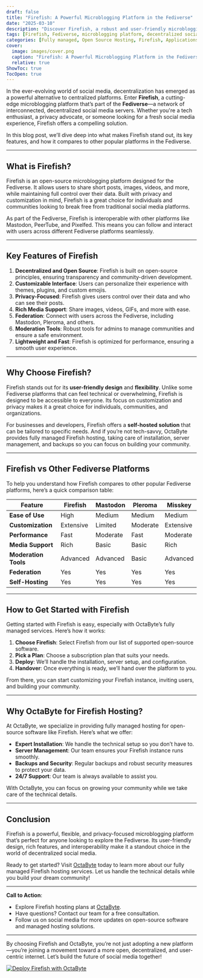 ```yaml
---
draft: false
title: "Firefish: A Powerful Microblogging Platform in the Fediverse"
date: "2025-03-10"
description: "Discover Firefish, a robust and user-friendly microblogging platform in the Fediverse. Learn how it compares to other platforms, its unique features, and why it’s a great choice for decentralized social networking."
tags: [Firefish, Fediverse, microblogging platform, decentralized social media, Firefish vs Mastodon, open source social networking, Firefish features, Firefish installation, managed Firefish hosting]
categories: [Fully managed, Open Source Hosting, Firefish, Applications, Cms]
cover:
  image: images/cover.png
  caption: "Firefish: A Powerful Microblogging Platform in the Fediverse"
  relative: true
ShowToc: true
TocOpen: true
---
```



In the ever-evolving world of social media, decentralization has emerged as a powerful alternative to centralized platforms. Enter **Firefish**, a cutting-edge microblogging platform that’s part of the **Fediverse**—a network of interconnected, decentralized social media servers. Whether you're a tech enthusiast, a privacy advocate, or someone looking for a fresh social media experience, Firefish offers a compelling solution.  

In this blog post, we’ll dive deep into what makes Firefish stand out, its key features, and how it compares to other popular platforms in the Fediverse.  

---

## What is Firefish?  

Firefish is an open-source microblogging platform designed for the Fediverse. It allows users to share short posts, images, videos, and more, while maintaining full control over their data. Built with privacy and customization in mind, Firefish is a great choice for individuals and communities looking to break free from traditional social media platforms.  

As part of the Fediverse, Firefish is interoperable with other platforms like Mastodon, PeerTube, and Pixelfed. This means you can follow and interact with users across different Fediverse platforms seamlessly.  

---

## Key Features of Firefish  

1. **Decentralized and Open Source**: Firefish is built on open-source principles, ensuring transparency and community-driven development.  
2. **Customizable Interface**: Users can personalize their experience with themes, plugins, and custom emojis.  
3. **Privacy-Focused**: Firefish gives users control over their data and who can see their posts.  
4. **Rich Media Support**: Share images, videos, GIFs, and more with ease.  
5. **Federation**: Connect with users across the Fediverse, including Mastodon, Pleroma, and others.  
6. **Moderation Tools**: Robust tools for admins to manage communities and ensure a safe environment.  
7. **Lightweight and Fast**: Firefish is optimized for performance, ensuring a smooth user experience.  

---

## Why Choose Firefish?  

Firefish stands out for its **user-friendly design** and **flexibility**. Unlike some Fediverse platforms that can feel technical or overwhelming, Firefish is designed to be accessible to everyone. Its focus on customization and privacy makes it a great choice for individuals, communities, and organizations.  

For businesses and developers, Firefish offers a **self-hosted solution** that can be tailored to specific needs. And if you’re not tech-savvy, OctaByte provides fully managed Firefish hosting, taking care of installation, server management, and backups so you can focus on building your community.  

---

## Firefish vs Other Fediverse Platforms  

To help you understand how Firefish compares to other popular Fediverse platforms, here’s a quick comparison table:  

| Feature                | Firefish          | Mastodon          | Pleroma           | Misskey           |
|------------------------|-------------------|-------------------|-------------------|-------------------|
| **Ease of Use**        | High              | Medium            | Medium            | Medium            |
| **Customization**      | Extensive         | Limited           | Moderate          | Extensive         |
| **Performance**        | Fast              | Moderate          | Fast              | Moderate          |
| **Media Support**      | Rich              | Basic             | Basic             | Rich              |
| **Moderation Tools**   | Advanced          | Advanced          | Basic             | Advanced          |
| **Federation**         | Yes               | Yes               | Yes               | Yes               |
| **Self-Hosting**       | Yes               | Yes               | Yes               | Yes               |

---

## How to Get Started with Firefish  

Getting started with Firefish is easy, especially with OctaByte’s fully managed services. Here’s how it works:  

1. **Choose Firefish**: Select Firefish from our list of supported open-source software.  
2. **Pick a Plan**: Choose a subscription plan that suits your needs.  
3. **Deploy**: We’ll handle the installation, server setup, and configuration.  
4. **Handover**: Once everything is ready, we’ll hand over the platform to you.  

From there, you can start customizing your Firefish instance, inviting users, and building your community.  

---

## Why OctaByte for Firefish Hosting?  

At OctaByte, we specialize in providing fully managed hosting for open-source software like Firefish. Here’s what we offer:  

- **Expert Installation**: We handle the technical setup so you don’t have to.  
- **Server Management**: Our team ensures your Firefish instance runs smoothly.  
- **Backups and Security**: Regular backups and robust security measures to protect your data.  
- **24/7 Support**: Our team is always available to assist you.  

With OctaByte, you can focus on growing your community while we take care of the technical details.  

---

## Conclusion  

Firefish is a powerful, flexible, and privacy-focused microblogging platform that’s perfect for anyone looking to explore the Fediverse. Its user-friendly design, rich features, and interoperability make it a standout choice in the world of decentralized social media.  

Ready to get started? Visit [OctaByte](https://octabyte.io) today to learn more about our fully managed Firefish hosting services. Let us handle the technical details while you build your dream community!  

--- 

**Call to Action**:  
- Explore Firefish hosting plans at [OctaByte](https://octabyte.io).  
- Have questions? Contact our team for a free consultation.  
- Follow us on social media for more updates on open-source software and managed hosting solutions.  

--- 

By choosing Firefish and OctaByte, you’re not just adopting a new platform—you’re joining a movement toward a more open, decentralized, and user-centric internet. Let’s build the future of social media together!

[![Deploy Firefish with OctaByte](/images/deploy-on-octabyte.png)](https://octabyte.io/fully-managed-open-source-services/applications/cms/firefish)